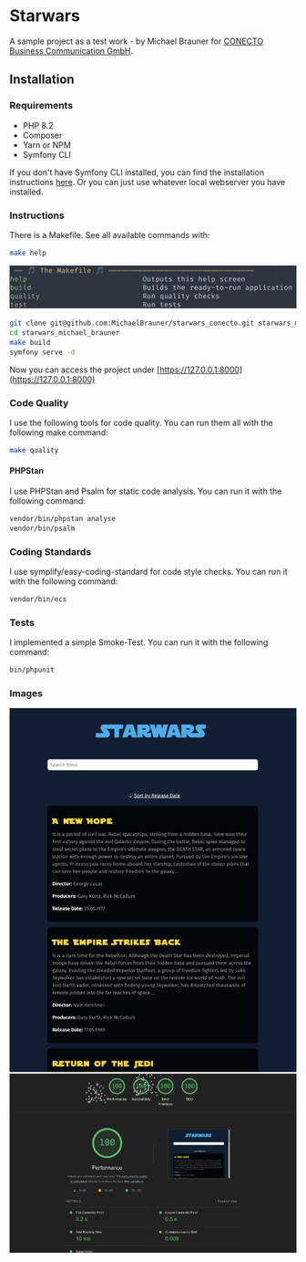 # Starwars

A sample project as a test work - by Michael Brauner for [CONECTO Business Communication GmbH](https://www.conecto.at/).

## Installation

### Requirements

- PHP 8.2
- Composer
- Yarn or NPM
- Symfony CLI

If you don't have Symfony CLI installed, you can find the installation
instructions [here](https://symfony.com/download).
Or you can just use whatever local webserver you have installed.

### Instructions

There is a Makefile.
See all available commands with:

```bash
make help
```

![Makefile](assets/images/makefile.png)

```bash
git clone git@github.com:MichaelBrauner/starwars_conecto.git starwars_michael_brauner
cd starwars_michael_brauner
make build
symfony serve -d
```

Now you can access the project under [https://127.0.0.1:8000](https://127.0.0.1:8000)

### Code Quality

I use the following tools for code quality.
You can run them all with the following make command:

```bash
make quality
```

#### PHPStan

I use PHPStan and Psalm for static code analysis. You can run it with the following command:

```bash
vendor/bin/phpstan analyse
vendor/bin/psalm
```

### Coding Standards

I use symplify/easy-coding-standard for code style checks. You can run it with the following command:

```bash
vendor/bin/ecs 
```

### Tests

I implemented a simple Smoke-Test. You can run it with the following command:

```bash
bin/phpunit
```

### Images

![Laptop](assets/images/monitor.png)
![Lighthouse result](assets/images/lighthouse.png)



